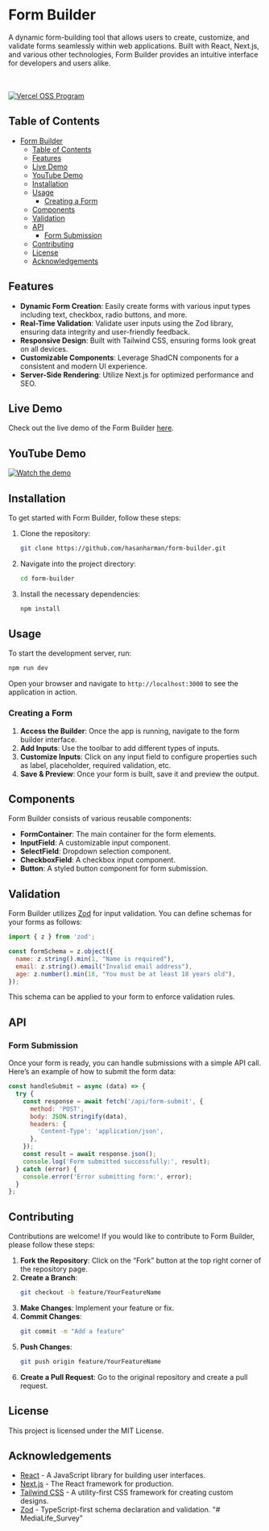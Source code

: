 # Form Builder
A dynamic form-building tool that allows users to create, customize, and validate forms seamlessly within web applications. Built with React, Next.js, and various other technologies, Form Builder provides an intuitive interface for developers and users alike.

<br />
<br />
<a href="https://vercel.com/oss">
  <img alt="Vercel OSS Program" src="https://vercel.com/oss/program-badge.svg" />
</a>

## Table of Contents

- [Form Builder](#form-builder)
  - [Table of Contents](#table-of-contents)
  - [Features](#features)
  - [Live Demo](#live-demo)
  - [YouTube Demo](#youtube-demo)
  - [Installation](#installation)
  - [Usage](#usage)
    - [Creating a Form](#creating-a-form)
  - [Components](#components)
  - [Validation](#validation)
  - [API](#api)
    - [Form Submission](#form-submission)
  - [Contributing](#contributing)
  - [License](#license)
  - [Acknowledgements](#acknowledgements)

## Features

- **Dynamic Form Creation**: Easily create forms with various input types including text, checkbox, radio buttons, and more.
- **Real-Time Validation**: Validate user inputs using the Zod library, ensuring data integrity and user-friendly feedback.
- **Responsive Design**: Built with Tailwind CSS, ensuring forms look great on all devices.
- **Customizable Components**: Leverage ShadCN components for a consistent and modern UI experience.
- **Server-Side Rendering**: Utilize Next.js for optimized performance and SEO.

## Live Demo

Check out the live demo of the Form Builder [here](https://www.shadcn-form.com/).

## YouTube Demo

[![Watch the demo](https://img.youtube.com/vi/25IzTkU3En4/0.jpg)](https://www.youtube.com/watch?v=25IzTkU3En4)

## Installation

To get started with Form Builder, follow these steps:

1. Clone the repository:
   ```bash
   git clone https://github.com/hasanharman/form-builder.git
   ```

2. Navigate into the project directory:
   ```bash
   cd form-builder
   ```

3. Install the necessary dependencies:
   ```bash
   npm install
   ```

## Usage

To start the development server, run:

```bash
npm run dev
```

Open your browser and navigate to `http://localhost:3000` to see the application in action.

### Creating a Form

1. **Access the Builder**: Once the app is running, navigate to the form builder interface.
2. **Add Inputs**: Use the toolbar to add different types of inputs.
3. **Customize Inputs**: Click on any input field to configure properties such as label, placeholder, required validation, etc.
4. **Save & Preview**: Once your form is built, save it and preview the output.

## Components

Form Builder consists of various reusable components:

- **FormContainer**: The main container for the form elements.
- **InputField**: A customizable input component.
- **SelectField**: Dropdown selection component.
- **CheckboxField**: A checkbox input component.
- **Button**: A styled button component for form submission.

## Validation

Form Builder utilizes [Zod](https://zod.dev/) for input validation. You can define schemas for your forms as follows:

```javascript
import { z } from 'zod';

const formSchema = z.object({
  name: z.string().min(1, "Name is required"),
  email: z.string().email("Invalid email address"),
  age: z.number().min(18, "You must be at least 18 years old"),
});
```

This schema can be applied to your form to enforce validation rules.

## API

### Form Submission

Once your form is ready, you can handle submissions with a simple API call. Here’s an example of how to submit the form data:

```javascript
const handleSubmit = async (data) => {
  try {
    const response = await fetch('/api/form-submit', {
      method: 'POST',
      body: JSON.stringify(data),
      headers: {
        'Content-Type': 'application/json',
      },
    });
    const result = await response.json();
    console.log('Form submitted successfully:', result);
  } catch (error) {
    console.error('Error submitting form:', error);
  }
};
```

## Contributing

Contributions are welcome! If you would like to contribute to Form Builder, please follow these steps:

1. **Fork the Repository**: Click on the “Fork” button at the top right corner of the repository page.
2. **Create a Branch**: 
   ```bash
   git checkout -b feature/YourFeatureName
   ```
3. **Make Changes**: Implement your feature or fix.
4. **Commit Changes**: 
   ```bash
   git commit -m "Add a feature"
   ```
5. **Push Changes**: 
   ```bash
   git push origin feature/YourFeatureName
   ```
6. **Create a Pull Request**: Go to the original repository and create a pull request.

## License

This project is licensed under the MIT License.

## Acknowledgements

- [React](https://reactjs.org/) - A JavaScript library for building user interfaces.
- [Next.js](https://nextjs.org/) - The React framework for production.
- [Tailwind CSS](https://tailwindcss.com/) - A utility-first CSS framework for creating custom designs.
- [Zod](https://zod.dev/) - TypeScript-first schema declaration and validation.
"# MediaLife_Survey" 
